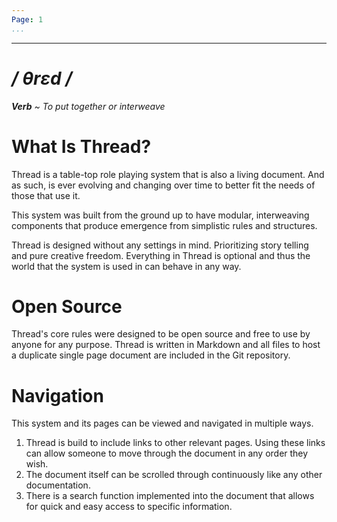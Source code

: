 ```yaml
---
Page: 1
...
```

---
# */ θrɛd /* 
***Verb** ~ To put together or interweave*
# What Is Thread?
Thread is a table-top role playing system that is also a living document. And as such, is ever evolving and changing over time to better fit the needs of those that use it.

This system was built from the ground up to have modular, interweaving components that produce emergence from simplistic rules and structures.

Thread is designed without any settings in mind. Prioritizing story telling and pure creative freedom. Everything in Thread is optional and thus the world that the system is used in can behave in any way.
# Open Source
Thread's core rules were designed to be open source and free to use by anyone for any purpose. Thread is written in Markdown and all files to host a duplicate single page document are included in the Git repository.
# Navigation
This system and its pages can be viewed and navigated in multiple ways.
1. Thread is build to include links to other relevant pages. Using these links can allow someone to move through the document in any order they wish.
2. The document itself can be scrolled through continuously like any other documentation.
3. There is a search function implemented into the document that allows for quick and easy access to specific information.
